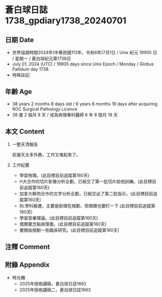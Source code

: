 [_metadata_:encoding]: - "utf-8"
[_metadata_:language]: - "zh-Hant-TW"
[_metadata_:fileformat]: - "markdown"
[_metadata_:MIME_type]: - "text/plain"
[_metadata_:markdown_version]: - "commonmark version 0.30"
[_metadata_:markdown_spec]: - "https://spec.commonmark.org/0.30/"

# 蒼白球日誌1738_gpdiary1738_20240701 #

## 日期 Date ##

* 世界協調時間2024年(中華民國113年，令和6年)7月1日 / Unix 紀元 19905 日 / 星期一 / 蒼白球紀元第1738日
* July 01, 2024 (UTC) / 19905 days since Unix Epoch / Monday / Globus Pallidum day 1738
* 特殊註記:

## 年齡 Age ##

* 38 years 2 months 8 days old / 6 years 8 months 19 days after acquiring ROC Surgical Pathology Licence
* 38 歲 2 個月 8 天 / 成為病理專科醫師 6 年 8 個月 19 天

## 本文 Content ##

1. 一整天清報告

    前幾天太多外務，工作又堆起來了。

2. 工作紀要

    - 學習物理。(此目標目前追蹤第160天)
    - H大合作的切片影像分析企劃，已經交了第一批切片給他訓練。(此目標目前追蹤第160天)
    - 加拿大鮮肉合作的文字分析企劃，已經交出了第二批指示。(此目標目前追蹤第160天)
    - BL學科搬遷，主要是助理在規劃，但偶爾也要盯一下 (此目標目前追蹤第160天)
    - 學習音樂理論。(此目標目前追蹤第160天)
    - 偶爾要念點病理書。(此目標目前追蹤第160天)
    - 要開始規劃一些臨床研究。(此目標目前追蹤第160天)

## 注釋 Comment ##


## 附錄 Appendix ##

* 時光機
    - 2025年授袍講稿，蒼白球日誌1662
    - 2025年授袍講稿二，蒼白球日誌1663

